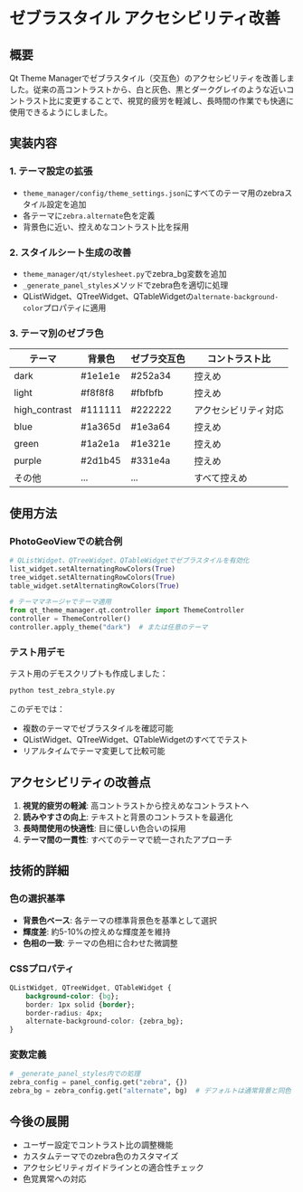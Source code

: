 # ゼブラスタイル アクセシビリティ改善

## 概要

Qt Theme Managerでゼブラスタイル（交互色）のアクセシビリティを改善しました。従来の高コントラストから、白と灰色、黒とダークグレイのような近いコントラスト比に変更することで、視覚的疲労を軽減し、長時間の作業でも快適に使用できるようにしました。

## 実装内容

### 1. テーマ設定の拡張
- `theme_manager/config/theme_settings.json`にすべてのテーマ用のzebraスタイル設定を追加
- 各テーマに`zebra.alternate`色を定義
- 背景色に近い、控えめなコントラスト比を採用

### 2. スタイルシート生成の改善
- `theme_manager/qt/stylesheet.py`でzebra_bg変数を追加
- `_generate_panel_styles`メソッドでzebra色を適切に処理
- QListWidget、QTreeWidget、QTableWidgetの`alternate-background-color`プロパティに適用

### 3. テーマ別のゼブラ色

| テーマ | 背景色 | ゼブラ交互色 | コントラスト比 |
|--------|--------|--------------|---------------|
| dark | #1e1e1e | #252a34 | 控えめ |
| light | #f8f8f8 | #fbfbfb | 控えめ |
| high_contrast | #111111 | #222222 | アクセシビリティ対応 |
| blue | #1a365d | #1e3a64 | 控えめ |
| green | #1a2e1a | #1e321e | 控えめ |
| purple | #2d1b45 | #331e4a | 控えめ |
| その他 | ... | ... | すべて控えめ |

## 使用方法

### PhotoGeoViewでの統合例

```python
# QListWidget、QTreeWidget、QTableWidgetでゼブラスタイルを有効化
list_widget.setAlternatingRowColors(True)
tree_widget.setAlternatingRowColors(True)
table_widget.setAlternatingRowColors(True)

# テーママネージャでテーマ適用
from qt_theme_manager.qt.controller import ThemeController
controller = ThemeController()
controller.apply_theme("dark")  # または任意のテーマ
```

### テスト用デモ

テスト用のデモスクリプトも作成しました：

```bash
python test_zebra_style.py
```

このデモでは：
- 複数のテーマでゼブラスタイルを確認可能
- QListWidget、QTreeWidget、QTableWidgetのすべてでテスト
- リアルタイムでテーマ変更して比較可能

## アクセシビリティの改善点

1. **視覚的疲労の軽減**: 高コントラストから控えめなコントラストへ
2. **読みやすさの向上**: テキストと背景のコントラストを最適化
3. **長時間使用の快適性**: 目に優しい色合いの採用
4. **テーマ間の一貫性**: すべてのテーマで統一されたアプローチ

## 技術的詳細

### 色の選択基準

- **背景色ベース**: 各テーマの標準背景色を基準として選択
- **輝度差**: 約5-10%の控えめな輝度差を維持
- **色相の一致**: テーマの色相に合わせた微調整

### CSSプロパティ

```css
QListWidget, QTreeWidget, QTableWidget {
    background-color: {bg};
    border: 1px solid {border};
    border-radius: 4px;
    alternate-background-color: {zebra_bg};
}
```

### 変数定義

```python
# _generate_panel_styles内での処理
zebra_config = panel_config.get("zebra", {})
zebra_bg = zebra_config.get("alternate", bg)  # デフォルトは通常背景と同色
```

## 今後の展開

- ユーザー設定でコントラスト比の調整機能
- カスタムテーマでのzebra色のカスタマイズ
- アクセシビリティガイドラインとの適合性チェック
- 色覚異常への対応
